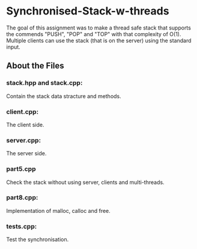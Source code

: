 # Synchronised-Stack-w-threads
The goal of this assignment was to make a thread safe stack that supports the commends "PUSH", "POP" and "TOP" with that complexity of O(1).  
Multiple clients can use the stack (that is on the server) using the standard input.

## About the Files
### stack.hpp and stack.cpp:
Contain the stack data stracture and methods.
### client.cpp:
The client side.
### server.cpp:
The server side.
### part5.cpp
Check the stack without using server, clients and multi-threads.
### part8.cpp:
Implementation of malloc, calloc and free.
### tests.cpp:
Test the synchronisation.
